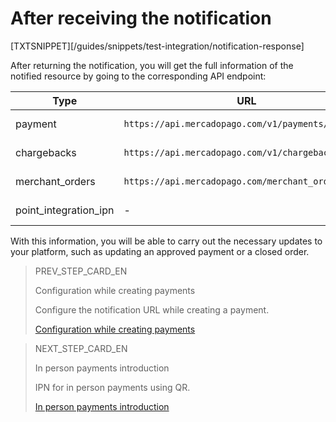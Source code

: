 # After receiving the notification

[TXTSNIPPET][/guides/snippets/test-integration/notification-response]

After returning the notification, you will get the full information of the notified resource by going to the corresponding API endpoint:

| Type | URL | Documentation |
| --- | --- | --- |
| payment | `https://api.mercadopago.com/v1/payments/[ID]` | [check documentation](https://www.mercadopago[FAKER][URL][DOMAIN]/developers/en/reference/payments/_payments_id/get) |
| chargebacks | `https://api.mercadopago.com/v1/chargebacks/[ID]` | [check documentation](https://www.mercadopago[FAKER][URL][DOMAIN]/developers/en/reference/chargebacks/_chargebacks_id/get) |
| merchant_orders | `https://api.mercadopago.com/merchant_orders/[ID]` | [check documentation](https://www.mercadopago[FAKER][URL][DOMAIN]/developers/en/reference/merchant_orders/_merchant_orders_id/get) |
| point_integration_ipn | - | [check documentation](https://www.mercadopago[FAKER][URL][DOMAIN]/developers/en/guides/in-person-payments/mp-point/introduction) |

With this information, you will be able to carry out the necessary updates to your platform, such as updating an approved payment or a closed order.

> PREV_STEP_CARD_EN
>
> Configuration while creating payments
>
> Configure the notification URL while creating a payment.
>
> [Configuration while creating payments](https://www.mercadopago[FAKER][URL][DOMAIN]/developers/en/guides/notifications/ipn/online-payment-creation-config)

> NEXT_STEP_CARD_EN
>
> In person payments introduction
>
> IPN for in person payments using QR.
>
> [In person payments introduction](https://www.mercadopago[FAKER][URL][DOMAIN]/developers/en/guides/notifications/ipn/inperson-introduction)
